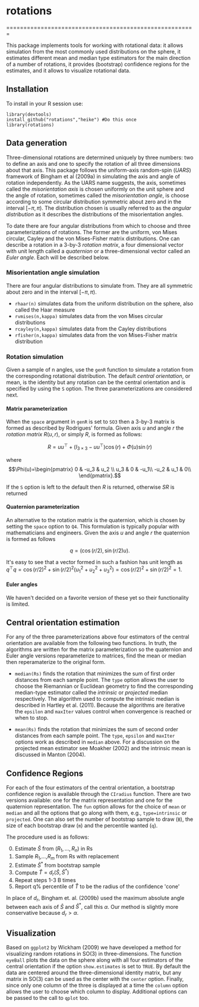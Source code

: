 # rotations
=======================================================

This package implements tools for working with rotational data: it allows simulation from the most commonly used distributions on the sphere, it estimates different mean and median type estimators for the main direction of a number of rotations, it provides (bootstrap) confidence regions for the estimates, and it allows to visualize rotational data.

## Installation

To install in your R session use:
```
library(devtools)
install_github("rotations","heike") #Do this once
library(rotations)
```
## Data generation

Three-dimensional rotations are determined uniquely by three numbers: two to define an axis and one to specify the rotation of all three dimensions about that axis.  This package follows the uniform-axis random-spin (*UARS*) framework of Bingham et al (2009a) in simulating the axis and angle of rotation independently.  As the UARS name suggests, the axis, sometimes called the *misorientation axis* is chosen uniformly on the unit sphere and the angle of rotation, sometimes called the *misorientation angle*, is choose according to some circular distribution symmetric about zero and in the interval $[-\pi,\pi)$.  The distribution chosen is usually referred to as the *angular distribution* as it describes the distributions of the misorientation angles.

To date there are four angular distributions from which to choose and three parameterizations of rotations.  The former are the uniform, von Mises circular, Cayley and the von Mises-Fisher matrix distributions.  One can describe a rotation in a 3-by-3 *rotation matrix*, a four dimensional vector with unit length called a *quaternion* or a three-dimensional vector called an *Euler angle*.  Each will be described below. 

### Misorientation angle simulation
There are four angular distributions to simulate from.  They are all symmetric about zero and in the interval $[-\pi,\pi)$.

* `rhaar(n)`  simulates data from the uniform distribution on the sphere, also called the Haar measure
* `rvmises(n,kappa)` simulates data from the von Mises circular distributions
* `rcayley(n,kappa)` simulates data from the Cayley distributions
* `rfisher(n,kappa)` simulates data from the von Mises-Fisher matrix distribution

### Rotation simulation
Given a sample of n angles, use the `genR` function to simulate a rotation from the corresponding rotational distribution.  The default *central orientation*, or mean, is the identity but any rotation can be the central orientation and is specified by using the `S` option.  The three parameterizations are considered next.

#### Matrix parameterization
When the `space` argument in `genR` is set to `SO3` then a 3-by-3 matrix is formed as described by Rodrigues' formula.  Given axis $u$ and angle $r$ the *rotation matrix* $R(u,r)$, or simply $R$, is formed as follows:

$$R=uu^\top+(I_{3\times 3}-uu^\top)\cos(r)+\Phi(u)\sin(r)$$

where 
$$\Phi(u)=\begin{pmatrix} 0 & -u_3 & u_2 \\ u_3 & 0 & -u_1\\ -u_2 & u_1 & 0\\ \end{pmatrix}.$$ 

If the `S` option is left to the default then $R$ is returned, otherwise $SR$ is returned

#### Quaternion parameterization
An alternative to the rotation matrix is the quaternion, which is chosen by setting the `space` option to `Q4`.  This formulation is typically popular with mathematicians and engineers.  Given the axis $u$ and angle $r$ the quaternion is formed as follows

$$q=(\cos(r/2),\sin(r/2)u).$$

It's easy to see that a vector formed in such a fashion has unit length as $q^\top q=\cos(r/2)^2+\sin(r/2)^2(u_1^2+u_2^2+u_3^2)=\cos(r/2)^2+\sin(r/2)^2=1$.

#### Euler angles
We haven't decided on a favorite version of these yet so their functionality is limited.

## Central orientation estimation
For any of the three parameterizations above four estimators of the central orientation are available from the following two functions.  In truth, the algorithms are written for the matrix parameterization so the quaternion and Euler angle versions reparameterize to matrices, find the mean or median then reperamaterize to the original form.

* `median(Rs)` finds the rotation that minimizes the sum of first order distances from each sample point.  The `type` option allows the user to choose the Riemannian or Euclidean geometry to find the corresponding median-type estimator called the *intrinsic* or *projected* median respectively.  The algorithm used to compute the intrinsic median is described in Hartley et al. (2011).   Because the algorithms are iterative the `epsilon` and `maxIter` values control when convergence is reached or when to stop. 

* `mean(Rs)` finds the rotation that minimizes the sum of second order distances from each sample point.  The `type`, `epsilon` and `maxIter` options work as described in `median` above.  For a discussion on the projected mean estimator see Moakher (2002) and the intrinsic mean is discussed in Manton (2004).

## Confidence Regions
For each of the four estimators of the central orientation, a bootstrap confidence region is available through the `CIradius` function.  There are two versions available: one for the matrix representation and one for the quaternion representation.  The `fun` option allows for the choice of `mean` or `median` and all the options that go along with them, e.g., `type=intrinsic` or `projected`.  One can also set the number of bootstrap sample to draw (`B`), the size of each bootstrap draw (`m`) and the percentile wanted (`q`).

The procedure used is as follows:

0. Estimate $\widehat{S}$ from $(R_1,\dots,R_n)$ in Rs
1. Sample $R_1$,...,$R_m$ from Rs with replacement
2. Estimate $\widehat{S}^*$ from bootstrap sample
3. Compute $\hat{T}=d_r(\widehat{S},\widehat{S}^*)$
4. Repeat steps 1-3 B times
5. Report q% percentile of $\hat{T}$ to be the radius of the confidence 'cone'

In place of $d_r$, Bingham et. al. (2009b) used the maximum absolute angle between each axis of $\widehat{S}$ and $\widehat{S}^*$, call this $\alpha$.  Our method is slightly more conservative because $d_r>\alpha$.

## Visualization
Based on `ggplot2` by Wickham (2009) we have developed a method for visualizing random rotations in SO(3) in three-dimensions.  The function `eyeBall` plots the data on the sphere along with all four estimators of the central orientation if the option `show.estimates` is set to `TRUE`.  By default the data are centered around  the three-dimensional identity matrix, but any matrix in SO(3) can be used as the center with the `center` option.  Finally, since only one column of the three is displayed at a time the `column` option allows the user to choose which column to display.  Additional options can be passed to the call to `qplot` too.